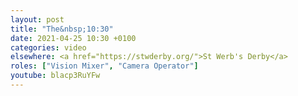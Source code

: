 ```yaml
---
layout: post
title: "The&nbsp;10:30"
date: 2021-04-25 10:30 +0100
categories: video
elsewhere: <a href="https://stwderby.org/">St Werb's Derby</a>
roles: ["Vision Mixer", "Camera Operator"]
youtube: blacp3RuYFw
---
```


